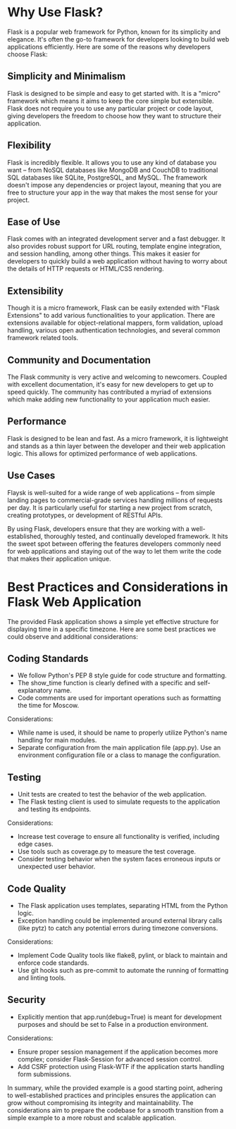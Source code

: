 # Why Use Flask?

Flask is a popular web framework for Python, known for its simplicity and elegance. It's often the go-to framework for developers looking to build web applications efficiently. Here are some of the reasons why developers choose Flask:

## Simplicity and Minimalism

Flask is designed to be simple and easy to get started with. It is a "micro" framework which means it aims to keep the core simple but extensible. Flask does not require you to use any particular project or code layout, giving developers the freedom to choose how they want to structure their application.

## Flexibility

Flask is incredibly flexible. It allows you to use any kind of database you want – from NoSQL databases like MongoDB and CouchDB to traditional SQL databases like SQLite, PostgreSQL, and MySQL. The framework doesn't impose any dependencies or project layout, meaning that you are free to structure your app in the way that makes the most sense for your project.

## Ease of Use

Flask comes with an integrated development server and a fast debugger. It also provides robust support for URL routing, template engine integration, and session handling, among other things. This makes it easier for developers to quickly build a web application without having to worry about the details of HTTP requests or HTML/CSS rendering.

## Extensibility

Though it is a micro framework, Flask can be easily extended with "Flask Extensions" to add various functionalities to your application. There are extensions available for object-relational mappers, form validation, upload handling, various open authentication technologies, and several common framework related tools.

## Community and Documentation

The Flask community is very active and welcoming to newcomers. Coupled with excellent documentation, it's easy for new developers to get up to speed quickly. The community has contributed a myriad of extensions which make adding new functionality to your application much easier.

## Performance

Flask is designed to be lean and fast. As a micro framework, it is lightweight and stands as a thin layer between the developer and their web application logic. This allows for optimized performance of web applications.

## Use Cases

Flaysk is well-suited for a wide range of web applications – from simple landing pages to commercial-grade services handling millions of requests per day. It is particularly useful for starting a new project from scratch, creating prototypes, or development of RESTful APIs.

By using Flask, developers ensure that they are working with a well-established, thoroughly tested, and continually developed framework. It hits the sweet spot between offering the features developers commonly need for web applications and staying out of the way to let them write the code that makes their application unique.

# Best Practices and Considerations in Flask Web Application

The provided Flask application shows a simple yet effective structure for displaying time in a specific timezone. Here are some best practices we could observe and additional considerations:

## Coding Standards

- We follow Python's PEP 8 style guide for code structure and formatting.
- The show_time function is clearly defined with a specific and self-explanatory name.
- Code comments are used for important operations such as formatting the time for Moscow.

Considerations:

- While name is used, it should be name to properly utilize Python's name handling for main modules.
- Separate configuration from the main application file (app.py). Use an environment configuration file or a class to manage the configuration.

## Testing

- Unit tests are created to test the behavior of the web application.
- The Flask testing client is used to simulate requests to the application and testing its endpoints.

Considerations:

- Increase test coverage to ensure all functionality is verified, including edge cases.
- Use tools such as coverage.py to measure the test coverage.
- Consider testing behavior when the system faces erroneous inputs or unexpected user behavior.

## Code Quality

- The Flask application uses templates, separating HTML from the Python logic.
- Exception handling could be implemented around external library calls (like pytz) to catch any potential errors during timezone conversions.

Considerations:

- Implement Code Quality tools like flake8, pylint, or black to maintain and enforce code standards.
- Use git hooks such as pre-commit to automate the running of formatting and linting tools.

## Security

- Explicitly mention that app.run(debug=True) is meant for development purposes and should be set to False in a production environment.

Considerations:

- Ensure proper session management if the application becomes more complex; consider Flask-Session for advanced session control.
- Add CSRF protection using Flask-WTF if the application starts handling form submissions.

In summary, while the provided example is a good starting point, adhering to well-established practices and principles ensures the application can grow without compromising its integrity and maintainability. The considerations aim to prepare the codebase for a smooth transition from a simple example to a more robust and scalable application.
